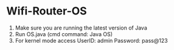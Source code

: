 # Wifi-Router-OS
1. Make sure you are running the latest version of Java
2. Run OS.java (cmd command: Java OS)
3. For kernel mode access UserID: admin Password: pass@123

